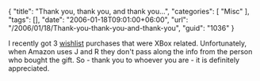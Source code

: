 {
	"title": "Thank you, thank you, and thank you...",
	"categories": [
		"Misc"
	],
	"tags": [],
	"date": "2006-01-18T09:01:00+06:00",
	"url": "/2006/01/18/Thank-you-thank-you-and-thank-you",
	"guid": "1036"
}

I recently got 3 <a href="http://www.amazon.com/o/registry/2TCL1D08EZEYE">wishlist</a> purchases that were XBox related. Unfortunately, when Amazon uses J and R they don't pass along the info from the person who bought the gift. So - thank you to whoever you are - it is definitely appreciated.